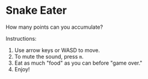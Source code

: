 # Snake Eater

How many points can you accumulate?

Instructions:
  1. Use arrow keys or WASD to move.
  2. To mute the sound, press `m`.
  3. Eat as much "food" as you can before "game over."
  4. Enjoy!
